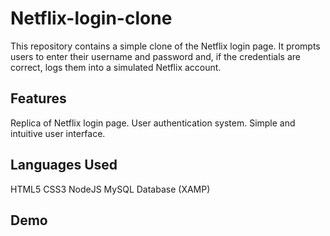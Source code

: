 # Netflix-login-clone
This repository contains a simple clone of the Netflix login page. It prompts users to enter their username and password and, if the credentials are correct, logs them into a simulated Netflix account.

## Features
Replica of Netflix login page.
User authentication system.
Simple and intuitive user interface.

## Languages Used
HTML5
CSS3
NodeJS
MySQL Database (XAMP)

## Demo
